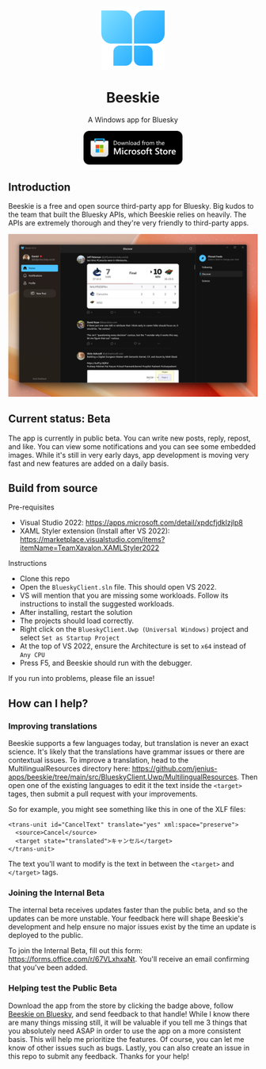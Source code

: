 <p align="center">
  <img width="128" align="center" src="images/logo.png">
</p>
<h1 align="center">
  Beeskie
</h1>
<p align="center">
  A Windows app for Bluesky
</p>
<p align="center">
  <a href="https://apps.microsoft.com/store/detail/9PCGNR7QHQGP?cid=github" target="_blank">
    <img src="images/storeBadge.png" width="200" alt="Store link" />
  </a>
</p>

## Introduction

Beeskie is a free and open source third-party app for Bluesky. Big kudos to the team that built the Bluesky APIs, which Beeskie relies on heavily. The APIs are extremely thorough and they're very friendly to third-party apps. 

![](images/screenshot.png)

## Current status: Beta

The app is currently in public beta. You can write new posts, reply, repost, and like. You can view some notifications and you can see some embedded images. While it's still in very early days, app development is moving very fast and new features are added on a daily basis. 

## Build from source

Pre-requisites
- Visual Studio 2022: https://apps.microsoft.com/detail/xpdcfjdklzjlp8
- XAML Styler extension (Install after VS 2022): https://marketplace.visualstudio.com/items?itemName=TeamXavalon.XAMLStyler2022

Instructions
- Clone this repo
- Open the `BlueskyClient.sln` file. This should open VS 2022.
- VS will mention that you are missing some workloads. Follow its instructions to install the suggested workloads.
- After installing, restart the solution
- The projects should load correctly.
- Right click on the `BlueskyClient.Uwp (Universal Windows)` project and select `Set as Startup Project`
- At the top of VS 2022, ensure the Architecture is set to `x64` instead of `Any CPU`
- Press F5, and Beeskie should run with the debugger.

If you run into problems, please file an issue!

## How can I help?

### Improving translations

Beeskie supports a few languages today, but translation is never an exact science. It's likely that the translations have grammar issues or there are contextual issues. To improve a translation, head to the MultilingualResources directory here: https://github.com/jenius-apps/beeskie/tree/main/src/BlueskyClient.Uwp/MultilingualResources. Then open one of the existing languages to edit it the text inside the `<target>` tages, then submit a pull request with your improvements. 

So for example, you might see something like this in one of the XLF files:

```
<trans-unit id="CancelText" translate="yes" xml:space="preserve">
  <source>Cancel</source>
  <target state="translated">キャンセル</target>
</trans-unit>
```

The text you'll want to modify is the text in between the `<target>` and `</target>` tags.

### Joining the Internal Beta

The internal beta receives updates faster than the public beta, and so the updates can be more unstable. Your feedback here will shape Beeskie's development and help ensure no major issues exist by the time an update is deployed to the public. 

To join the Internal Beta, fill out this form: https://forms.office.com/r/67VLxhxaNt. You'll receive an email confirming that you've been added.

### Helping test the Public Beta

Download the app from the store by clicking the badge above, follow [Beeskie on Bluesky](https://bsky.app/profile/beeskieapp.bsky.social), and send feedback to that handle! While I know there are many things missing still, it will be valuable if you tell me 3 things that you absolutely need ASAP in order to use the app on a more consistent basis. This will help me prioritize the features. Of course, you can let me know of other issues such as bugs. Lastly, you can also create an issue in this repo to submit any feedback. Thanks for your help!